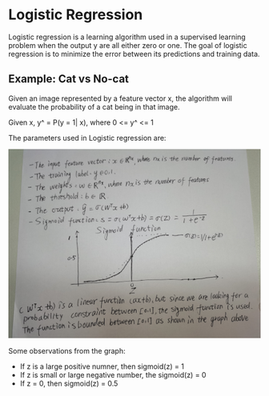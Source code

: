# Logistic Regression

Logistic regression is a learning algorithm used in a supervised learning problem when the output y are all either 
zero or one. The goal of logistic regression is to minimize the error between its predictions and training data.

## Example: Cat vs No-cat

Given an image represented by a feature vector x, the algorithm will evaluate the probability of a cat being in 
that image.
        
Given x, y^ = P(y = 1| x), where 0 <= y^ <= 1

The parameters used in Logistic regression are:

![逻辑回归函数和sigmoid函数](./image/logistic%20Regression.jpg)

Some observations from the graph:

- If z is a large positive numner, then sigmoid(z) = 1
- If z is small or large negative number, the sigmoid(z) = 0
- If z = 0, then sigmoid(z) = 0.5
 